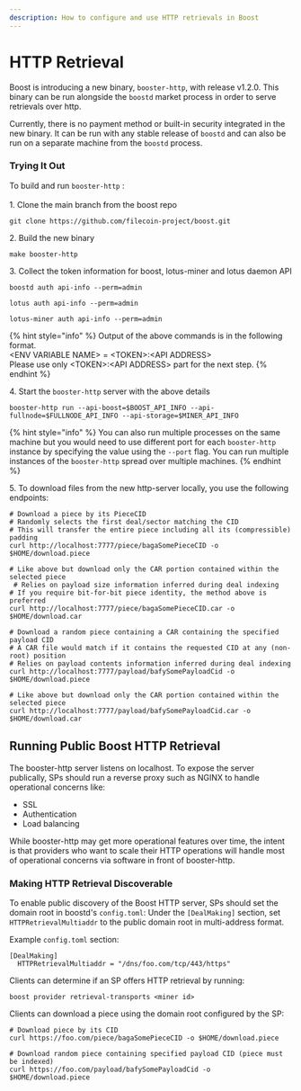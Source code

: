```yaml
---
description: How to configure and use HTTP retrievals in Boost
---
```


# HTTP Retrieval

Boost is introducing a new binary, `booster-http`, with release v1.2.0. This binary can be run alongside the `boostd` market process in order to serve retrievals over http.

Currently, there is no payment method or built-in security integrated in the new binary. It can be run with any stable release of `boostd` and can also be run on a separate machine from the `boostd` process.

### Trying It Out

To build and run `booster-http` :\
\
1\. Clone the main branch from the boost repo

```
git clone https://github.com/filecoin-project/boost.git
```

2\. Build the new binary

```
make booster-http
```

3\. Collect the token information for boost, lotus-miner and lotus daemon API

```
boostd auth api-info --perm=admin
```

```
lotus auth api-info --perm=admin
```

```
lotus-miner auth api-info --perm=admin
```

{% hint style="info" %}
Output of the above commands is in the following format.\
\<ENV VARIABLE NAME> = \<TOKEN>:\<API ADDRESS>\
Please use only \<TOKEN>:\<API ADDRESS> part for the next step.&#x20;
{% endhint %}

4\. Start the `booster-http` server with the above details

```
booster-http run --api-boost=$BOOST_API_INFO --api-fullnode=$FULLNODE_API_INFO --api-storage=$MINER_API_INFO
```

{% hint style="info" %}
You can also run multiple processes on the same machine but you would need to use different port for each `booster-http` instance by specifying the value using the `--port` flag. You can run multiple instances of the `booster-http` spread over multiple machines.&#x20;
{% endhint %}

5\. To download files from the new http-server locally, you use the following endpoints:

```
# Download a piece by its PieceCID                                                                                                                                                                                                                                                                                                                          
# Randomly selects the first deal/sector matching the CID                                                                                                                                                                                                                                                                                                   
# This will transfer the entire piece including all its (compressible) padding                                                                                                                                                                                                                                                           
curl http://localhost:7777/piece/bagaSomePieceCID -o $HOME/download.piece                                                                                                                                                                                                                                                                                   
                                                                                                                                                                                                                                                                                                                                                            
# Like above but download only the CAR portion contained within the selected piece
 # Relies on payload size information inferred during deal indexing                                                                                                                                                                                                       
# If you require bit-for-bit piece identity, the method above is preferred                                                                                                                                                                                                                                                                                  
curl http://localhost:7777/piece/bagaSomePieceCID.car -o $HOME/download.car                                                                                                                                                                                                                                                                                 
                                                                                                                                                                                                                                                                                                                                                            
# Download a random piece containing a CAR containing the specified payload CID                                                                                                                                                                                                                                                                
# A CAR file would match if it contains the requested CID at any (non-root) position                                                                                                                                                                                                                                       
# Relies on payload contents information inferred during deal indexing                                                                                                                                                                                                                                                                                      
curl http://localhost:7777/payload/bafySomePayloadCid -o $HOME/download.piece                                                                                                                                                                                                                                                                               
                                                                                                                                                                                                                                                                                                                                                            
# Like above but download only the CAR portion contained within the selected piece                                                                                                                                                                                                                                                                          
curl http://localhost:7777/payload/bafySomePayloadCid.car -o $HOME/download.car         
```

## Running Public Boost HTTP Retrieval

The booster-http server listens on localhost. To expose the server publically, SPs should run a reverse proxy such as NGINX to handle operational concerns like:

* SSL
* Authentication
* Load balancing

While booster-http may get more operational features over time, the intent is that providers who want to scale their HTTP operations will handle most of operational concerns via software in front of booster-http.

### Making HTTP Retrieval Discoverable

To enable public discovery of the Boost HTTP server, SPs should set the domain root in boostd's `config.toml`: Under the `[DealMaking]` section, set `HTTPRetrievalMultiaddr` to the public domain root in multi-address format.

Example `config.toml` section:

```
[DealMaking]
  HTTPRetrievalMultiaddr = "/dns/foo.com/tcp/443/https"
```

Clients can determine if an SP offers HTTP retrieval by running:

```
boost provider retrieval-transports <miner id>
```

Clients can download a piece using the domain root configured by the SP:

```
# Download piece by its CID
curl https://foo.com/piece/bagaSomePieceCID -o $HOME/download.piece

# Download random piece containing specified payload CID (piece must be indexed)
curl https://foo.com/payload/bafySomePayloadCid -o $HOME/download.piece
```
